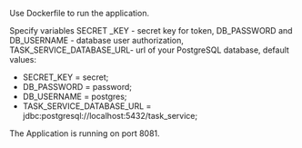 Use Dockerfile to run the application. 

Specify variables SECRET _KEY - secret key for token, DB_PASSWORD and DB_USERNAME - database user authorization, TASK_SERVICE_DATABASE_URL- url of your PostgreSQL database,  default values: 
- SECRET_KEY = secret;
- DB_PASSWORD = password;
- DB_USERNAME = postgres;
- TASK_SERVICE_DATABASE_URL = jdbc:postgresql://localhost:5432/task_service;

The Application is running on port 8081.
